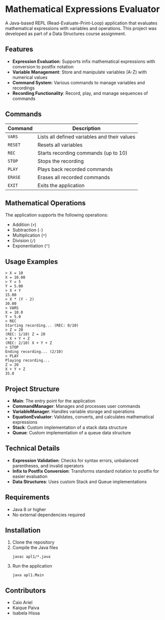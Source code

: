 # Mathematical Expressions Evaluator

A Java-based REPL (Read-Evaluate-Print-Loop) application that evaluates mathematical expressions with variables and operations. This project was developed as part of a Data Structures course assignment.

## Features

- **Expression Evaluation**: Supports infix mathematical expressions with conversion to postfix notation
- **Variable Management**: Store and manipulate variables (A-Z) with numerical values
- **Command System**: Various commands to manage variables and recordings
- **Recording Functionality**: Record, play, and manage sequences of commands

## Commands

| Command | Description |
|---------|-------------|
| `VARS` | Lists all defined variables and their values |
| `RESET` | Resets all variables |
| `REC` | Starts recording commands (up to 10) |
| `STOP` | Stops the recording |
| `PLAY` | Plays back recorded commands |
| `ERASE` | Erases all recorded commands |
| `EXIT` | Exits the application |

## Mathematical Operations

The application supports the following operations:
- Addition (`+`)
- Subtraction (`-`)
- Multiplication (`*`)
- Division (`/`)
- Exponentiation (`^`)

## Usage Examples

```
> X = 10
X = 10.00
> Y = 5
Y = 5.00
> X + Y
15.00
> X * (Y - 2)
30.00
> VARS
X = 10.0
Y = 5.0
> REC
Starting recording... (REC: 0/10)
> Z = 20
(REC: 1/10) Z = 20
> X + Y + Z
(REC: 2/10) X + Y + Z
> STOP
Ending recording... (2/10)
> PLAY
Playing recording...
Z = 20
X + Y + Z
35.0
```

## Project Structure

- **Main**: The entry point for the application
- **CommandManager**: Manages and processes user commands
- **VariableManager**: Handles variable storage and operations
- **EquationEvaluator**: Validates, converts, and calculates mathematical expressions
- **Stack**: Custom implementation of a stack data structure
- **Queue**: Custom implementation of a queue data structure

## Technical Details

- **Expression Validation**: Checks for syntax errors, unbalanced parentheses, and invalid operators
- **Infix to Postfix Conversion**: Transforms standard notation to postfix for easier evaluation
- **Data Structures**: Uses custom Stack and Queue implementations

## Requirements

- Java 8 or higher
- No external dependencies required

## Installation

1. Clone the repository
2. Compile the Java files
   ```
   javac apl1/*.java
   ```
3. Run the application
   ```
   java apl1.Main
   ```

## Contributors

- Caio Ariel
- Kaique Paiva
- Isabela Hissa
